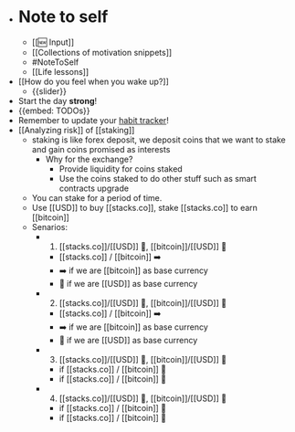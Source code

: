 - # Note to self
    - [[🆕 Input]]
    - [[Collections of motivation snippets]]
    - #NoteToSelf
    - [[Life lessons]]
- [[How do you feel when you wake up?]]
    - {{slider}}
- Start the day **strong**!
- {{embed: TODOs}}
- Remember to update your [habit tracker](https://docs.google.com/spreadsheets/d/1rVOW_AvAsjRBhm2VjXzHcHkOJ14dviBUIPj3M5xvICs/edit#gid=1376149734)!
- [[Analyzing risk]] of [[staking]]
    - staking is like forex deposit, we deposit coins that we want to stake and gain coins promised as interests
        - Why for the exchange?
            - Provide liquidity for coins staked
            - Use the coins staked to do other stuff such as smart contracts upgrade
    - You can stake for a period of time.
    - Use [[USD]] to buy [[stacks.co]], stake [[stacks.co]] to earn [[bitcoin]]
    - Senarios:
        - 1. [[stacks.co]]/[[USD]] 🔼, [[bitcoin]]/[[USD]] 🔼
            - [[stacks.co]] / [[bitcoin]] ➡️
            - ➡️ if we are [[bitcoin]] as base currency
            - 🔼 if we are [[USD]] as base currency
        - 2. [[stacks.co]]/[[USD]] 🔽, [[bitcoin]]/[[USD]] 🔽
            - [[stacks.co]] / [[bitcoin]] ➡️
            - ➡️ if we are [[bitcoin]] as base currency
            - 🔽 if we are [[USD]] as base currency
        - 3. [[stacks.co]]/[[USD]] 🔼, [[bitcoin]]/[[USD]] 🔽
            - if [[stacks.co]] / [[bitcoin]] 🔽
            - if [[stacks.co]] / [[bitcoin]] 🔼
        - 4. [[stacks.co]]/[[USD]] 🔽, [[bitcoin]]/[[USD]] 🔼
            - if [[stacks.co]] / [[bitcoin]] 🔽
            - if [[stacks.co]] / [[bitcoin]] 🔼
